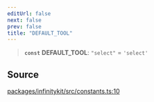 ```yaml
---
editUrl: false
next: false
prev: false
title: "DEFAULT_TOOL"
---
```


> **`const`** **DEFAULT\_TOOL**: `"select"` = `'select'`

## Source

[packages/infinitykit/src/constants.ts:10](https://github.com/nodenogg-in/alpha-p2p/blob/8383a4b/packages/infinitykit/src/constants.ts#L10)
